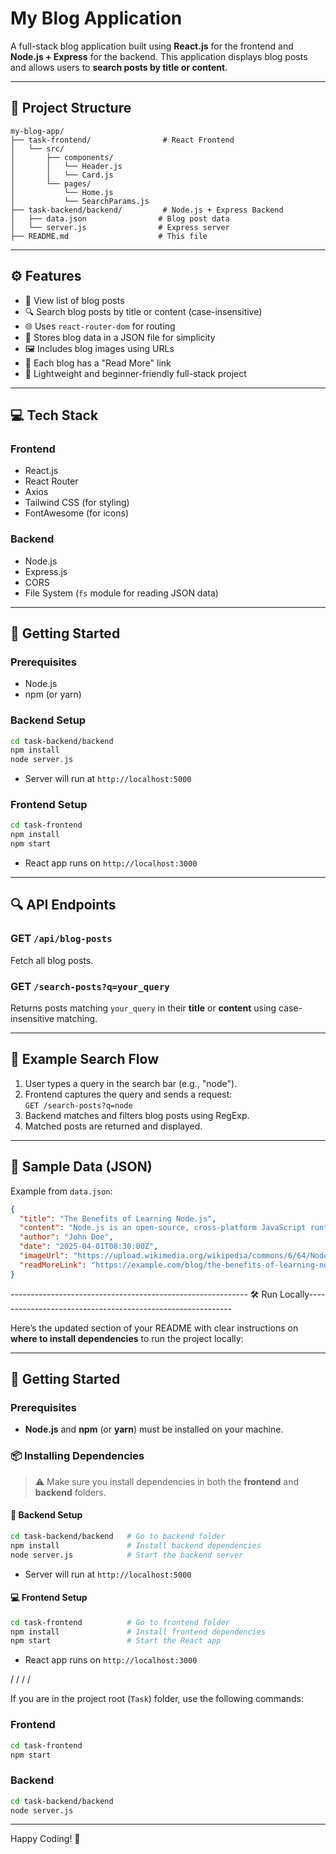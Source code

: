 # My Blog Application

A full-stack blog application built using **React.js** for the frontend and **Node.js + Express** for the backend. This application displays blog posts and allows users to **search posts by title or content**.

---

## 📁 Project Structure

```
my-blog-app/
├── task-frontend/                # React Frontend
│   └── src/
│       ├── components/
│       │   └── Header.js
│       │   └── Card.js
│       └── pages/
│           └── Home.js
│           └── SearchParams.js
├── task-backend/backend/         # Node.js + Express Backend
│   ├── data.json                # Blog post data
│   └── server.js                # Express server
├── README.md                    # This file
```

---

## ⚙️ Features

- 📄 View list of blog posts
- 🔍 Search blog posts by title or content (case-insensitive)
- 🌐 Uses `react-router-dom` for routing
- 🧠 Stores blog data in a JSON file for simplicity
- 🖼️ Includes blog images using URLs
- 🔗 Each blog has a "Read More" link
- 🚀 Lightweight and beginner-friendly full-stack project

---

## 💻 Tech Stack

### Frontend
- React.js
- React Router
- Axios
- Tailwind CSS (for styling)
- FontAwesome (for icons)

### Backend
- Node.js
- Express.js
- CORS
- File System (`fs` module for reading JSON data)

---

## 🚀 Getting Started

### Prerequisites

- Node.js
- npm (or yarn)

### Backend Setup

```bash
cd task-backend/backend
npm install
node server.js
```

- Server will run at `http://localhost:5000`

### Frontend Setup

```bash
cd task-frontend
npm install
npm start
```

- React app runs on `http://localhost:3000`

---

## 🔍 API Endpoints

### GET `/api/blog-posts`
Fetch all blog posts.

### GET `/search-posts?q=your_query`
Returns posts matching `your_query` in their **title** or **content** using case-insensitive matching.

---

## 🔧 Example Search Flow

1. User types a query in the search bar (e.g., "node").
2. Frontend captures the query and sends a request:  
   `GET /search-posts?q=node`
3. Backend matches and filters blog posts using RegExp.
4. Matched posts are returned and displayed.

---

## 📝 Sample Data (JSON)

Example from `data.json`:

```json
{
  "title": "The Benefits of Learning Node.js",
  "content": "Node.js is an open-source, cross-platform JavaScript runtime...",
  "author": "John Doe",
  "date": "2025-04-01T08:30:00Z",
  "imageUrl": "https://upload.wikimedia.org/wikipedia/commons/6/64/Node.js_logo_2015.svg",
  "readMoreLink": "https://example.com/blog/the-benefits-of-learning-node-js"
}
```

----------------------------------------------------------- 🛠️ Run Locally-----------------------------------------------------------

Here’s the updated section of your README with clear instructions on **where to install dependencies** to run the project locally:

---

## 🚀 Getting Started

### Prerequisites

- **Node.js** and **npm** (or **yarn**) must be installed on your machine.

### 📦 Installing Dependencies

> ⚠️ Make sure you install dependencies in both the **frontend** and **backend** folders.

#### 🔧 Backend Setup

```bash
cd task-backend/backend   # Go to backend folder
npm install               # Install backend dependencies
node server.js            # Start the backend server
```

- Server will run at `http://localhost:5000`

#### 💻 Frontend Setup

```bash
cd task-frontend          # Go to frontend folder
npm install               # Install frontend dependencies
npm start                 # Start the React app
```

- React app runs on `http://localhost:3000`

/
/
/
/



If you are in the project root (`Task`) folder, use the following commands:

### Frontend
```bash
cd task-frontend
npm start
```

### Backend
```bash
cd task-backend/backend
node server.js
```

---

Happy Coding! 🚀

